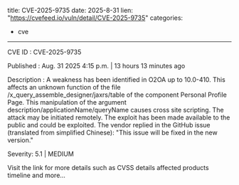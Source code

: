  
title: CVE-2025-9735
date: 2025-8-31
lien: "https://cvefeed.io/vuln/detail/CVE-2025-9735"
categories:
  - cve
---

CVE ID : CVE-2025-9735

Published :  Aug. 31
2025
4:15 p.m. | 13 hours
13 minutes ago

Description : A weakness has been identified in O2OA up to 10.0-410. This affects an unknown function of the file /x_query_assemble_designer/jaxrs/table of the component Personal Profile Page. This manipulation of the argument description/applicationName/queryName causes cross site scripting. The attack may be initiated remotely. The exploit has been made available to the public and could be exploited. The vendor replied in the GitHub issue (translated from simplified Chinese): "This issue will be fixed in the new version."

Severity: 5.1 | MEDIUM

Visit the link for more details
such as CVSS details
affected products
timeline
and more...

